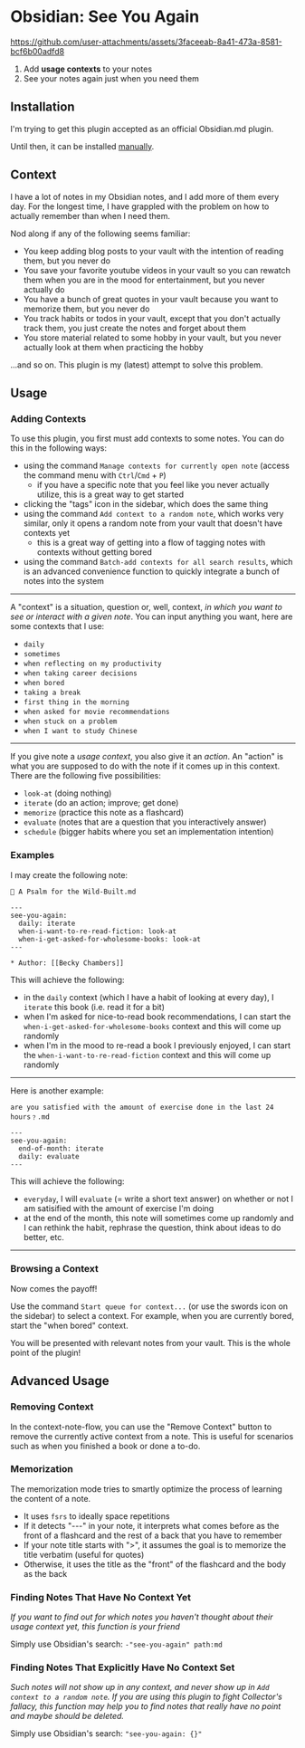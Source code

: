 # Obsidian: See You Again

https://github.com/user-attachments/assets/3faceeab-8a41-473a-8581-bcf6b00adfd8

1. Add **usage contexts** to your notes
2. See your notes again just when you need them

## Installation

I'm trying to get this plugin accepted as an official Obsidian.md plugin.

Until then, it can be installed [manually](https://www.reddit.com/r/ObsidianMD/comments/tpodka/how_can_i_manually_install_plugins/).

## Context

I have a lot of notes in my Obsidian notes, and I add more of them every day.
For the longest time, I have grappled with the problem on how to actually remember than when I need them.

Nod along if any of the following seems familiar:

- You keep adding blog posts to your vault with the intention of reading them, but you never do
- You save your favorite youtube videos in your vault so you can rewatch them when you are in the mood for entertainment, but you never actually do
- You have a bunch of great quotes in your vault because you want to memorize them, but you never do
- You track habits or todos in your vault, except that you don't actually track them, you just create the notes and forget about them
- You store material related to some hobby in your vault, but you never actually look at them when practicing the hobby

...and so on. This plugin is my (latest) attempt to solve this problem.

## Usage 

### Adding Contexts

To use this plugin, you first must add contexts to some notes.
You can do this in the following ways:

- using the command `Manage contexts for currently open note` (access the command menu with `Ctrl`/`Cmd` + `P`)
  - if you have a specific note that you feel like you never actually utilize, this is a great way to get started
- clicking the "tags" icon in the sidebar, which does the same thing
- using the command `Add context to a random note`, which works very similar, only it opens a random note from your vault that doesn't have contexts yet
  - this is a great way of getting into a flow of tagging notes with contexts without getting bored
- using the command `Batch-add contexts for all search results`, which is an advanced convenience function to quickly integrate a bunch of notes into the system

---

A "context" is a situation, question or, well, context, *in which you want to see or interact with a given note*. 
You can input anything you want, here are some contexts that I use:

- `daily`
- `sometimes`
- `when reflecting on my productivity`
- `when taking career decisions`
- `when bored`
- `taking a break`
- `first thing in the morning`
- `when asked for movie recommendations`
- `when stuck on a problem`
- `when I want to study Chinese`

---

If you give note a *usage context*, you also give it an *action*. An "action" is what you are supposed to do with the note if it comes up in this context. There are the following five possibilities:

- `look-at` (doing nothing)
- `iterate` (do an action; improve; get done)
- `memorize` (practice this note as a flashcard)
- `evaluate` (notes that are a question that you interactively answer)
- `schedule` (bigger habits where you set an implementation intention)


### Examples

I may create the following note:

```
📖 A Psalm for the Wild-Built.md
```

```
---
see-you-again:
  daily: iterate
  when-i-want-to-re-read-fiction: look-at
  when-i-get-asked-for-wholesome-books: look-at
---

* Author: [[Becky Chambers]]
```

This will achieve the following:
- in the `daily` context (which I have a habit of looking at every day), I `iterate` this book (i.e. read it for a bit)
- when I'm asked for nice-to-read book recommendations, I can start the `when-i-get-asked-for-wholesome-books` context and this will come up randomly
- when I'm in the mood to re-read a book I previously enjoyed, I can start the `when-i-want-to-re-read-fiction` context and this will come up randomly

---

Here is another example:

```
are you satisfied with the amount of exercise done in the last 24 hours﹖.md
```
```
---
see-you-again:
  end-of-month: iterate
  daily: evaluate
---
```
This will achieve the following:
- `everyday`, I will `evaluate` (= write a short text answer) on whether or not I am satisified with the amount of exercise I'm doing
- at the end of the month, this note will sometimes come up randomly and I can rethink the habit, rephrase the question, think about ideas to do better, etc.

---

### Browsing a Context

Now comes the payoff!

Use the command `Start queue for context...` (or use the swords icon on the sidebar) to select a context. For example, when you are currently bored, start the "when bored" context. 


You will be presented with relevant notes from your vault. This is the whole point of the plugin!

## Advanced Usage

### Removing Context

In the context-note-flow, you can use the "Remove Context" button to remove the currently active context from a note. This is useful for scenarios such as when you finished a book or done a to-do.

### Memorization

The memorization mode tries to smartly optimize the process of learning the content of a note.

- It uses `fsrs` to ideally space repetitions
- If it detects "---" in your note, it interprets what comes before as the front of a flashcard and the rest of a back that you have to remember
- If your note title starts with ">", it assumes the goal is to memorize the title verbatim (useful for quotes)
- Otherwise, it uses the title as the "front" of the flashcard and the body as the back

### Finding Notes That Have No Context Yet

*If you want to find out for which notes you haven't thought about their usage context yet, this function is your friend*

Simply use Obsidian's search: `-"see-you-again" path:md`


### Finding Notes That Explicitly Have No Context Set

*Such notes will not show up in any context, and never show up in `Add context to a random note`. If you are using this plugin to fight Collector's fallacy, this function may help you to find notes that really have no point and maybe should be deleted.*

Simply use Obsidian's search: `"see-you-again: {}"`
